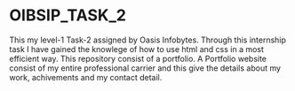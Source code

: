 # OIBSIP_TASK_2
This my level-1 Task-2 assigned by Oasis Infobytes. Through this internship task I have gained the knowlege of how to use html and css in a most efficient way. This repository consist of a portfolio. A Portfolio website consist of my entire professional carrier and this give the details about my work, achivements and my contact detail.
